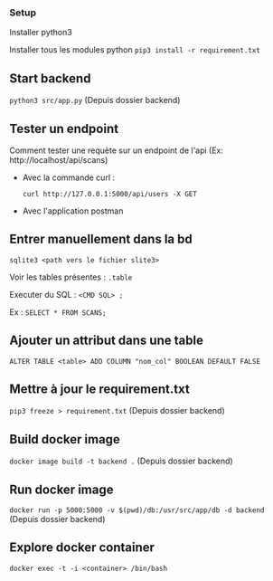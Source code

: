 ### Setup

Installer python3

Installer tous les modules python
```pip3 install -r requirement.txt```


## Start backend

```python3 src/app.py``` (Depuis dossier backend)


## Tester un endpoint

Comment tester une requète sur un endpoint de l'api (Ex: http://localhost/api/scans)

- Avec la commande curl :

    ```curl http://127.0.0.1:5000/api/users -X GET```

- Avec l'application postman


## Entrer manuellement dans la bd

```sqlite3 <path vers le fichier slite3>```

Voir les tables présentes : ```.table```

Executer du SQL : ```<CMD SQL> ;```

Ex : ```SELECT * FROM SCANS;```

## Ajouter un attribut dans une table

```ALTER TABLE <table> ADD COLUMN "nom_col" BOOLEAN DEFAULT FALSE```


## Mettre à jour le requirement.txt

```pip3 freeze > requirement.txt``` (Depuis dossier backend)


## Build docker image

```docker image build -t backend .``` (Depuis dossier backend)

## Run docker image

```docker run -p 5000:5000 -v $(pwd)/db:/usr/src/app/db -d backend``` (Depuis dossier backend)

## Explore docker container

```docker exec -t -i <container> /bin/bash```